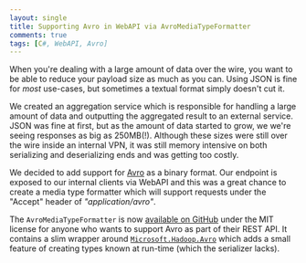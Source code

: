 ```yaml
---
layout: single
title: Supporting Avro in WebAPI via AvroMediaTypeFormatter
comments: true
tags: [C#, WebAPI, Avro]
---
```


When you're dealing with a large amount of data over the wire, you want to be able to reduce your payload size as much as you can.
Using JSON is fine for *most* use-cases, but sometimes a textual format simply doesn't cut it. 

We created an aggregation service which is responsible for handling a large amount of data and outputting the aggregated result
to an external service. JSON was fine at first, but as the amount of data started to grow, we we're seeing responses as big as 250MB(!). Although these
sizes were still over the wire inside an internal VPN, it was still memory intensive on both serializing and deserializing ends and was getting too costly. 

We decided to add support for [Avro](https://avro.apache.org/) as a binary format. Our endpoint is exposed to our internal clients via WebAPI and
this was a great chance to create a media type formatter which will support requests under the "Accept" header of *"application/avro"*.

The `AvroMediaTypeFormatter` is now [available on GitHub](https://github.com/YuvalItzchakov/AvroMediaTypeFormatter) under the MIT license for anyone who wants to support
Avro as part of their REST API. It contains a slim wrapper around [`Microsoft.Hadoop.Avro`](https://www.nuget.org/packages/Microsoft.Hadoop.Avro/)
which adds a small feature of creating types known at run-time (which the serializer lacks).

